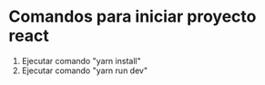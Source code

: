 # Comandos para iniciar proyecto react

1. Ejecutar comando "yarn install"
2. Ejecutar comando "yarn run dev"
